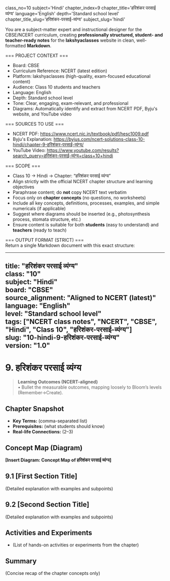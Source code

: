 class_no=10
subject='Hindi'
chapter_index=9
chapter_title='हरिशंकर परसाई व्यंग्य'
language='English'
depth='Standard school level'
chapter_title_slug='हरिशंकर-परसाई-व्यंग्य'
subject_slug='hindi'

You are a subject-matter expert and instructional designer for the CBSE/NCERT curriculum, creating **professionally structured, student- and teacher-ready notes** for the **lakshyaclasses** website in clean, well-formatted **Markdown**.

=== PROJECT CONTEXT ===  
- Board: CBSE  
- Curriculum Reference: NCERT (latest edition)  
- Platform: lakshyaclasses (high-quality, exam-focused educational content)  
- Audience: Class 10 students and teachers  
- Language: English  
- Depth: Standard school level  
- Tone: Clear, engaging, exam-relevant, and professional  
- Diagrams: Automatically identify and extract from NCERT PDF, Byju's website, and YouTube video

=== SOURCES TO USE ===  
- NCERT PDF: https://www.ncert.nic.in/textbook/pdf/hesc1009.pdf  
- Byju's Explanation: https://byjus.com/ncert-solutions-class-10-hindi/chapter-9-हरिशंकर-परसाई-व्यंग्य/  
- YouTube Video: https://www.youtube.com/results?search_query=हरिशंकर-परसाई-व्यंग्य+class+10+hindi

=== SCOPE ===  
- Class 10 → Hindi → Chapter: “हरिशंकर परसाई व्यंग्य”  
- Align strictly with the official NCERT chapter structure and learning objectives  
- Paraphrase content; do **not** copy NCERT text verbatim  
- Focus only on **chapter concepts** (no questions, no worksheets)  
- Include all key concepts, definitions, processes, examples, and simple numericals (if applicable)  
- Suggest where diagrams should be inserted (e.g., photosynthesis process, stomata structure, etc.)  
- Ensure content is suitable for both **students** (easy to understand) and **teachers** (ready to teach)

=== OUTPUT FORMAT (STRICT) ===  
Return a single Markdown document with this exact structure:

---
title: "हरिशंकर परसाई व्यंग्य"  
class: "10"  
subject: "Hindi"  
board: "CBSE"  
source_alignment: "Aligned to NCERT (latest)"  
language: "English"  
level: "Standard school level"  
tags: ["NCERT class notes", "NCERT", "CBSE", "Hindi", "Class 10", "हरिशंकर-परसाई-व्यंग्य"]  
slug: "10-hindi-9-हरिशंकर-परसाई-व्यंग्य"  
version: "1.0"  
---

# 9. हरिशंकर परसाई व्यंग्य

> **Learning Outcomes (NCERT-aligned)**  
> • Bullet the measurable outcomes, mapping loosely to Bloom’s levels (Remember→Create).

## Chapter Snapshot  
- **Key Terms:** (comma-separated list)  
- **Prerequisites:** (what students should know)  
- **Real-life Connections:** (2–3)

## Concept Map (Diagram)  
<!-- Diagram will be extracted from sources. Placeholder below. -->  
**[Insert Diagram: Concept Map of हरिशंकर परसाई व्यंग्य]**

## 9.1 [First Section Title]  
(Detailed explanation with examples and subpoints)

## 9.2 [Second Section Title]  
(Detailed explanation with examples and subpoints)

## Activities and Experiments  
- (List of hands-on activities or experiments from the chapter)

## Summary  
(Concise recap of the chapter concepts only)
